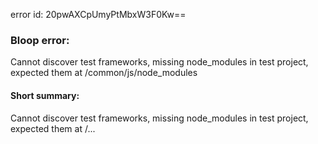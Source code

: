 error id: 20pwAXCpUmyPtMbxW3F0Kw==
### Bloop error:

Cannot discover test frameworks, missing node_modules in test project, expected them at <WORKSPACE>/common/js/node_modules
#### Short summary: 

Cannot discover test frameworks, missing node_modules in test project, expected them at <WORKSPACE>/...